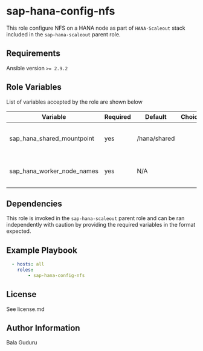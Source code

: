sap-hana-config-nfs
===================

This role configure NFS on a HANA node as part of `HANA-Scaleout` stack included in the `sap-hana-scaleout` parent role.

Requirements
------------

Ansible version `>= 2.9.2`

Role Variables
--------------

List of variables accepted by the role are shown below

| Variable                         | Required | Default          | Choices | Comments                                 |
|----------------------------------|----------|------------------|---------|------------------------------------------|
| sap_hana_shared_mountpoint       | yes      | /hana/shared     |         | Mountpoint for HANA shared volume        |
| sap_hana_worker_node_names       | yes      | N/A              |         | HANA worker node names                   |

Dependencies
------------

This role is invoked in the `sap-hana-scaleout` parent role and can be ran independently with caution by providing the required variables in the format expected.

Example Playbook
----------------

```yaml
  - hosts: all
    roles:
        - sap-hana-config-nfs
```

License
-------

See license.md

Author Information
------------------

Bala Guduru
